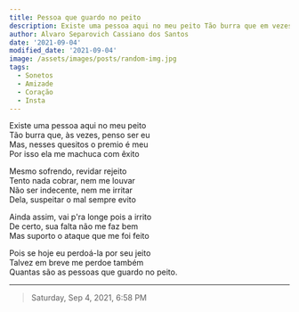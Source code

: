 ```yaml
---
title: Pessoa que guardo no peito
description: Existe uma pessoa aqui no meu peito Tão burra que em vezes penso ser eu 
author: Alvaro Separovich Cassiano dos Santos
date: '2021-09-04'
modified_date: '2021-09-04'
image: /assets/images/posts/random-img.jpg
tags:
  - Sonetos
  - Amizade
  - Coração
  - Insta
---    
```

Existe uma pessoa aqui no meu peito    
Tão burra que, às vezes, penso ser eu    
Mas, nesses quesitos o premio é meu    
Por isso ela me machuca com êxito    
    
Mesmo sofrendo, revidar rejeito    
Tento nada cobrar, nem me louvar    
Não ser indecente, nem me irritar    
Dela, suspeitar o mal sempre evito     
    
Ainda assim, vai p'ra longe pois a irrito    
De certo, sua falta não me faz bem    
Mas suporto o ataque que me foi feito     
    
Pois se hoje eu perdoá-la por seu jeito    
Talvez em breve me perdoe também    
Quantas são as pessoas que guardo no peito.          

______

> Saturday, Sep 4, 2021, 6:58 PM